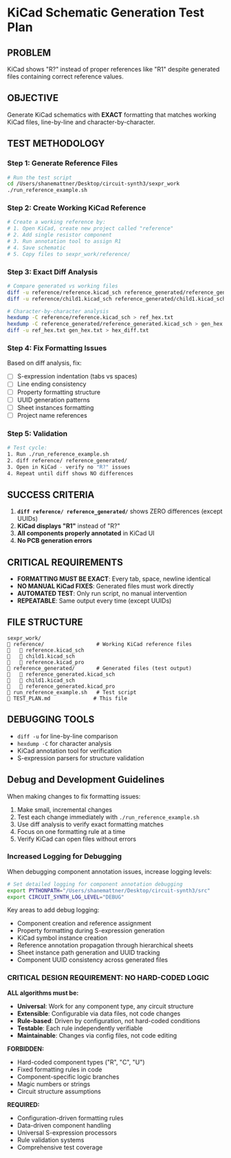 # KiCad Schematic Generation Test Plan

## PROBLEM
KiCad shows "R?" instead of proper references like "R1" despite generated files containing correct reference values.

## OBJECTIVE
Generate KiCad schematics with **EXACT** formatting that matches working KiCad files, line-by-line and character-by-character.

## TEST METHODOLOGY

### Step 1: Generate Reference Files
```bash
# Run the test script
cd /Users/shanemattner/Desktop/circuit-synth3/sexpr_work
./run_reference_example.sh
```

### Step 2: Create Working KiCad Reference
```bash
# Create a working reference by:
# 1. Open KiCad, create new project called "reference"
# 2. Add single resistor component
# 3. Run annotation tool to assign R1
# 4. Save schematic
# 5. Copy files to sexpr_work/reference/
```

### Step 3: Exact Diff Analysis
```bash
# Compare generated vs working files
diff -u reference/reference.kicad_sch reference_generated/reference_generated.kicad_sch > diff_main.txt
diff -u reference/child1.kicad_sch reference_generated/child1.kicad_sch > diff_child.txt

# Character-by-character analysis
hexdump -C reference/reference.kicad_sch > ref_hex.txt
hexdump -C reference_generated/reference_generated.kicad_sch > gen_hex.txt
diff -u ref_hex.txt gen_hex.txt > hex_diff.txt
```

### Step 4: Fix Formatting Issues
Based on diff analysis, fix:
- [ ] S-expression indentation (tabs vs spaces)
- [ ] Line ending consistency
- [ ] Property formatting structure
- [ ] UUID generation patterns
- [ ] Sheet instances formatting
- [ ] Project name references

### Step 5: Validation
```bash
# Test cycle:
1. Run ./run_reference_example.sh
2. diff reference/ reference_generated/
3. Open in KiCad - verify no "R?" issues
4. Repeat until diff shows NO differences
```

## SUCCESS CRITERIA
1. **`diff reference/ reference_generated/`** shows ZERO differences (except UUIDs)
2. **KiCad displays "R1"** instead of "R?"  
3. **All components properly annotated** in KiCad UI
4. **No PCB generation errors** 

## CRITICAL REQUIREMENTS
- **FORMATTING MUST BE EXACT**: Every tab, space, newline identical
- **NO MANUAL KiCad FIXES**: Generated files must work directly
- **AUTOMATED TEST**: Only run script, no manual intervention
- **REPEATABLE**: Same output every time (except UUIDs)

## FILE STRUCTURE
```
sexpr_work/
   reference/                 # Working KiCad reference files
      reference.kicad_sch
      child1.kicad_sch  
      reference.kicad_pro
   reference_generated/       # Generated files (test output)
      reference_generated.kicad_sch
      child1.kicad_sch
      reference_generated.kicad_pro
   run_reference_example.sh   # Test script
   TEST_PLAN.md              # This file
```

## DEBUGGING TOOLS
- `diff -u` for line-by-line comparison
- `hexdump -C` for character analysis  
- KiCad annotation tool for verification
- S-expression parsers for structure validation

## Debug and Development Guidelines

When making changes to fix formatting issues:
1. Make small, incremental changes
2. Test each change immediately with `./run_reference_example.sh`
3. Use diff analysis to verify exact formatting matches
4. Focus on one formatting rule at a time
5. Verify KiCad can open files without errors

### Increased Logging for Debugging

When debugging component annotation issues, increase logging levels:

```bash
# Set detailed logging for component annotation debugging
export PYTHONPATH="/Users/shanemattner/Desktop/circuit-synth3/src"
export CIRCUIT_SYNTH_LOG_LEVEL="DEBUG"
```

Key areas to add debug logging:
- Component creation and reference assignment
- Property formatting during S-expression generation  
- KiCad symbol instance creation
- Reference annotation propagation through hierarchical sheets
- Sheet instance path generation and UUID tracking
- Component UUID consistency across generated files

### CRITICAL DESIGN REQUIREMENT: NO HARD-CODED LOGIC

**ALL algorithms must be:**
- **Universal**: Work for any component type, any circuit structure
- **Extensible**: Configurable via data files, not code changes
- **Rule-based**: Driven by configuration, not hard-coded conditions
- **Testable**: Each rule independently verifiable
- **Maintainable**: Changes via config files, not code editing

**FORBIDDEN:**
- Hard-coded component types ("R", "C", "U")
- Fixed formatting rules in code
- Component-specific logic branches
- Magic numbers or strings
- Circuit structure assumptions

**REQUIRED:**
- Configuration-driven formatting rules
- Data-driven component handling
- Universal S-expression processors
- Rule validation systems
- Comprehensive test coverage